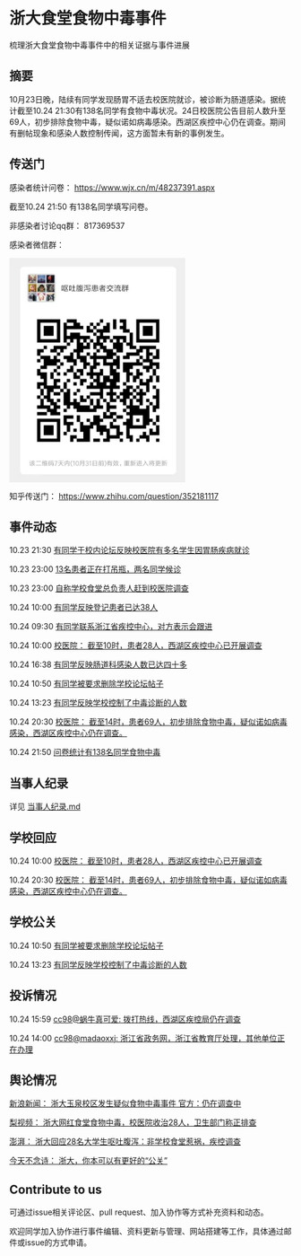 # 浙大食堂食物中毒事件
梳理浙大食堂食物中毒事件中的相关证据与事件进展

## 摘要

10月23日晚，陆续有同学发现肠胃不适去校医院就诊，被诊断为肠道感染。据统计截至10.24 21:30有138名同学有食物中毒状况。24日校医院公告目前人数升至69人，初步排除食物中毒，疑似诺如病毒感染。西湖区疾控中心仍在调查。期间有删帖现象和感染人数控制传闻，这方面暂未有新的事例发生。

## 传送门

感染者统计问卷： https://www.wjx.cn/m/48237391.aspx

截至10.24 21:50 有138名同学填写问卷。

非感染者讨论qq群： 817369537

感染者微信群： 

<img src="group.jpg" height="400" alt="group" align=center>

知乎传送门： https://www.zhihu.com/question/352181117



## 事件动态
10.23 21:30 [有同学于校内论坛反映校医院有多名学生因胃肠疾病就诊](患者相关动态.md)

10.23 23:00 [13名患者正在打吊瓶，两名同学候诊](患者相关动态.md)

10.23 23:00 [自称学校食堂总负责人赶到校医院调查](患者相关动态.md)

10.24 10:00 [有同学反映登记患者已达38人](患者相关动态.md)

10.24 09:30 [有同学联系浙江省疾控中心，对方表示会跟进](患者相关动态.md)

10.24 10:00 [校医院： 截至10时，患者28人，西湖区疾控中心已开展调查](http://zdyy.zju.edu.cn/redir.php?catalog_id=25&object_id=66762)

10.24 16:38 [有同学反映肠道科感染人数已达四十多](患者相关动态.md)

10.24 10:50 [有同学被要求删除学校论坛帖子](https://www.cc98.org/topic/4878793)

10.24 13:23 [有同学反映学校控制了中毒诊断的人数](https://www.cc98.org/topic/4878827/postid/796116814)

10.24 20:30 [校医院： 截至14时，患者69人，初步排除食物中毒，疑似诺如病毒感染，西湖区疾控中心仍在调查。](http://zdyy.zju.edu.cn/redir.php?catalog_id=25&object_id=66774)

10.24 21:50 [问卷统计有138名同学食物中毒](患者相关动态.md)


## 当事人纪录
详见 [当事人纪录.md](当事人纪录.md)


## 学校回应

10.24 10:00 [校医院： 截至10时，患者28人，西湖区疾控中心已开展调查](http://zdyy.zju.edu.cn/redir.php?catalog_id=25&object_id=66762)

10.24 20:30 [校医院： 截至14时，患者69人，初步排除食物中毒，疑似诺如病毒感染，西湖区疾控中心仍在调查。](http://zdyy.zju.edu.cn/redir.php?catalog_id=25&object_id=66774)


## 学校公关

10.24 10:50 [有同学被要求删除学校论坛帖子](https://www.cc98.org/topic/4878793)

10.24 13:23 [有同学反映学校控制了中毒诊断的人数](https://www.cc98.org/topic/4878827/postid/796116814)



## 投诉情况

10.24 15:59 [cc98@蜗牛真可爱: 拨打热线，西湖区疾控局仍在调查](投诉情况.md)

10.24 14:00 [cc98@madaoxxj: 浙江省政务网，浙江省教育厅处理，其他单位正在办理](投诉情况.md)


## 舆论情况

[新浪新闻： 浙大玉泉校区发生疑似食物中毒事件 官方：仍在调查中](http://news.sina.com.cn/c/2019-10-24/doc-iicezuev4681222.shtml)

[梨视频： 浙大网红食堂食物中毒，校医院收治28人，卫生部门称正排查](https://v.qq.com/x/cover/mzc00200xr3v30v/y3012zcct2r.html)

[澎湃： 浙大回应28名大学生呕吐腹泻：非学校食堂惹祸，疾控调查](https://m.thepaper.cn/newsDetail_forward_4761567?from=timeline&isappinstalled=0)

[今天不念诗： 浙大，你本可以有更好的“公关”](https://mp.weixin.qq.com/s/Ut0YmrBFhcCcdiSvs_tlyw)


## Contribute to us
可通过issue相关评论区、pull request、加入协作等方式补充资料和动态。

欢迎同学加入协作进行事件编辑、资料更新与管理、网站搭建等工作，具体通过邮件或issue的方式申请。
